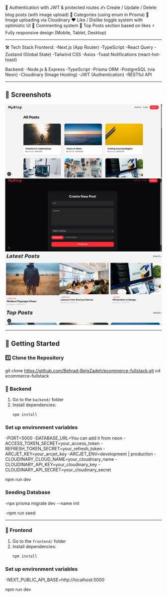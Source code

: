 🔐 Authentication with JWT & protected routes
✍️ Create / Update / Delete blog posts (with image upload)
📂 Categories (using enum in Prisma)
📸 Image uploading via Cloudinary
❤️ Like / Dislike toggle system with optimistic UI
💬 Commenting system
🧠 Top Posts section based on likes
⚡ Fully responsive design (Mobile, Tablet, Desktop)

---

🛠️ Tech Stack
Frontend:
-Next.js  (App Router)
-TypeScript
-React Query
-Zustand (Global State)
-Tailwind CSS
-Axios
-Toast Notifications (react-hot-toast)

Backend:
-Node.js & Express
-TypeScript
-Prisma ORM
-PostgreSQL (via Neon)
-Cloudinary (Image Hosting)
-JWT (Authentication)
-RESTful API

---

## 📸 Screenshots
  
![Blogs](./frontend/public/Screenshots/Blogs.jpg)  
![create Post](./frontend/public/Screenshots/createPost.jpg)
![Home](./frontend/public/Screenshots/Homepage.jpg)


---

## 🚀 Getting Started

### 1️⃣ Clone the Repository

git clone https://github.com/Behrad-BeigZadeh/ecommerce-fullstack.git
cd ecommerce-fullstack

### 🧰 Backend

1. Go to the `backend/` folder
2. Install dependencies:
   ```bash
   npm install
   
 ### Set up environment variables
-PORT=5000
-DATABASE_URL=You can add it from neon
-ACCESS_TOKEN_SECRET=your_access_token
-REFRESH_TOKEN_SECRET=your_refresh_token
-ARCJET_KEY=your_arcjet_key
-ARCJET_ENV=development | production
-CLOUDINARY_CLOUD_NAME=your_cloudinary_name
-CLOUDINARY_API_KEY=your_cloudinary_key
-CLOUDINARY_API_SECRET=your_cloudinary_secret

npm run dev

### Seeding Database 
-npx prisma migrate dev --name init

-npm run seed


---

 ### 🧰 Frontend

1. Go to the `frontend/` folder
2. Install dependencies:
   ```bash
   npm install

 ### Set up environment variables
-NEXT_PUBLIC_API_BASE=http://localhost:5000

npm run dev






